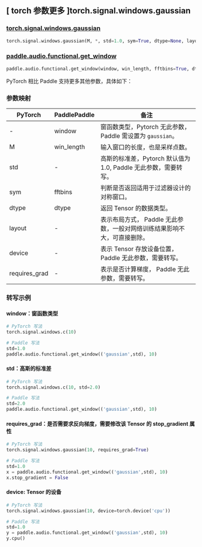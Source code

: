 ## [ torch 参数更多 ]torch.signal.windows.gaussian
### [torch.signal.windows.gaussian](https://pytorch.org/docs/stable/generated/torch.signal.windows.gaussian.html)

```python
torch.signal.windows.gaussian(M, *, std=1.0, sym=True, dtype=None, layout=torch.strided, device=None, requires_grad=False)
```

### [paddle.audio.functional.get_window](https://www.paddlepaddle.org.cn/documentation/docs/zh/2.6/api/paddle/audio/functional/get_window_cn.html#get-window)

```python
paddle.audio.functional.get_window(window, win_length, fftbins=True, dtype='float64')
```

PyTorch 相比 Paddle 支持更多其他参数，具体如下：
### 参数映射

| PyTorch       | PaddlePaddle | 备注                                                   |
| ------------- | ------------ | ------------------------------------------------------ |
| - | window |  窗函数类型，Pytorch 无此参数，Paddle 需设置为 `gaussian`。 |
| M  | win_length            | 输入窗口的长度，也是采样点数。 |
| std  | -            | 高斯的标准差，Pytorch 默认值为 1.0, Paddle 无此参数，需要转写。 |
| sym        | fftbins       | 判断是否返回适用于过滤器设计的对称窗口。  |
| dtype        | dtype | 返回 Tensor 的数据类型。 |
| layout | -| 表示布局方式， Paddle 无此参数，一般对网络训练结果影响不大，可直接删除。 |
| device | - | 表示 Tensor 存放设备位置，Paddle 无此参数，需要转写。 |
| requires_grad | - | 表示是否计算梯度， Paddle 无此参数，需要转写。 |

### 转写示例

#### window：窗函数类型
```python
# PyTorch 写法
torch.signal.windows.c(10)

# Paddle 写法
std=1.0
paddle.audio.functional.get_window(('gaussian',std), 10)
```

#### std：高斯的标准差
```python
# PyTorch 写法
torch.signal.windows.c(10, std=2.0)

# Paddle 写法
std=2.0
paddle.audio.functional.get_window(('gaussian',std), 10)
```

#### requires_grad：是否需要求反向梯度，需要修改该 Tensor 的 stop_gradient 属性
```python
# PyTorch 写法
torch.signal.windows.gaussian(10, requires_grad=True)

# Paddle 写法
std=1.0
x = paddle.audio.functional.get_window(('gaussian',std), 10)
x.stop_gradient = False
```

#### device: Tensor 的设备
```python
# PyTorch 写法
torch.signal.windows.gaussian(10, device=torch.device('cpu'))

# Paddle 写法
std=1.0
y = paddle.audio.functional.get_window(('gaussian',std), 10)
y.cpu()
```
